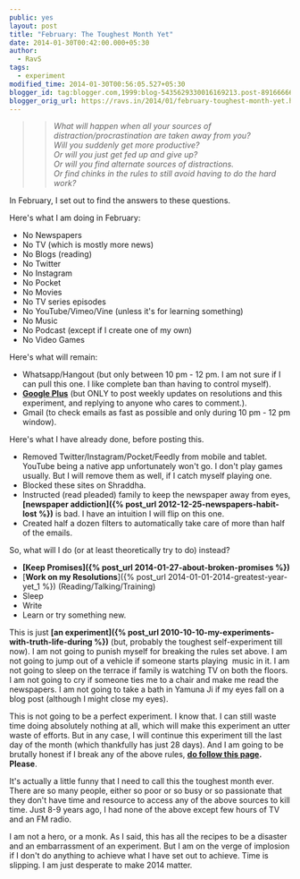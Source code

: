 ```yaml
---
public: yes
layout: post
title: "February: The Toughest Month Yet"
date: 2014-01-30T00:42:00.000+05:30
author:
  - RavS
tags:
  - experiment
modified_time: 2014-01-30T00:56:05.527+05:30
blogger_id: tag:blogger.com,1999:blog-5435629330016169213.post-8916666698354317907
blogger_orig_url: https://ravs.in/2014/01/february-toughest-month-yet.html
---
```


> > _What will happen when all your sources of distraction/procrastination are taken away from you?  
> > Will you suddenly get more productive?  
> > Or will you just get fed up and give up?  
> > Or will you find alternate sources of distractions.  
> > Or find chinks in the rules to still avoid having to do the hard work?_

In February, I set out to find the answers to these questions.  
  
Here's what I am doing in February:

- No Newspapers
- No TV (which is mostly more news)
- No Blogs (reading)
- No Twitter
- No Instagram
- No Pocket
- No Movies
- No TV series episodes
- No YouTube/Vimeo/Vine (unless it's for learning something)
- No Music
- No Podcast (except if I create one of my own)
- No Video Games

Here's what will remain:

- Whatsapp/Hangout (but only between 10 pm - 12 pm. I am not sure if I can pull this one. I like complete ban than having to control myself).
- **[Google Plus](https://plus.google.com/108346270926062578124/about)** (but ONLY to post weekly updates on resolutions and this experiment, and replying to anyone who cares to comment.).
- Gmail (to check emails as fast as possible and only during 10 pm - 12 pm window).

Here's what I have already done, before posting this.

- Removed Twitter/Instagram/Pocket/Feedly from mobile and tablet. YouTube being a native app unfortunately won't go. I don't play games usually. But I will remove them as well, if I catch myself playing one. 
- Blocked these sites on Shraddha.
- Instructed (read pleaded) family to keep the newspaper away from eyes, **[newspaper addiction]({% post_url 2012-12-25-newspapers-habit-lost %})** is bad. I have an intuition I will flip on this one.
- Created half a dozen filters to automatically take care of more than half of the emails.

So, what will I do (or at least theoretically try to do) instead?

- **[Keep Promises]({% post_url 2014-01-27-about-broken-promises %})**
- [**Work on my Resolutions**]({% post_url 2014-01-01-2014-greatest-year-yet_1 %}) (Reading/Talking/Training)
- Sleep
- Write
- Learn or try something new.


This is just **[an experiment]({% post_url 2010-10-10-my-experiments-with-truth-life-during %})** (but, probably the toughest self-experiment till now). I am not going to punish myself for breaking the rules set above. I am not going to jump out of a vehicle if someone starts playing  music in it. I am not going to sleep on the terrace if family is watching TV on both the floors. I am not going to cry if someone ties me to a chair and make me read the newspapers. I am not going to take a bath in Yamuna Ji if my eyes fall on a blog post (although I might close my eyes).

This is not going to be a perfect experiment. I know that. I can still waste time doing absolutely nothing at all, which will make this experiment an utter waste of efforts. But in any case, I will continue this experiment till the last day of the month (which thankfully has just 28 days). And I am going to be brutally honest if I break any of the above rules, **[do follow this page](https://plus.google.com/108346270926062578124/about). Please**.

It's actually a little funny that I need to call this the toughest month ever. There are so many people, either so poor or so busy or so passionate that they don't have time and resource to access any of the above sources to kill time. Just 8-9 years ago, I had none of the above except few hours of TV and an FM radio. 

I am not a hero, or a monk. As I said, this has all the recipes to be a disaster and an embarrassment of an experiment. But I am on the verge of implosion if I don't do anything to achieve what I have set out to achieve. Time is slipping. I am just desperate to make 2014 matter.
